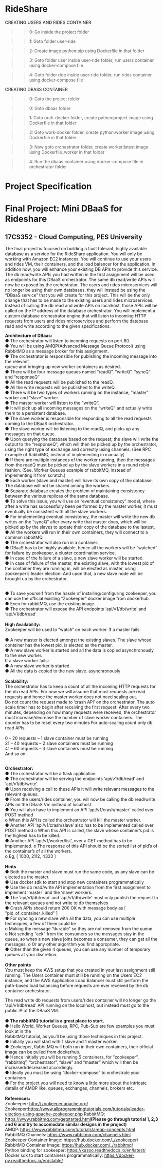 # RideShare
CREATING USERS AND RIDES CONTAINER
>>0: Go inside the project folder

>>1: Goto folder user-ride

>>2: Create image python:pip using Dockerfile in that folder

>>3: Goto folder user inside user-ride folder, run users container using docker-compose file

>>4: Goto folder ride inside user-ride folder, run rides container using docker-compose file

CREATING DBASS CONTAINER
>>0: Goto the project folder

>>0: Goto dbaas folder

>>1: Goto orch-docker folder, create python:project image using Dockerfile in that folder

>>2: Goto work-docker folder, create python:worker image using Dockerfile in that folder

>>3: Now goto orchestrator folder, create worker:latest image using Dockerfile_worker in that folder

>>4: Run the dbaas container using docker-compose file in orchestrator folder

# Project Specification
# Final Project: Mini DBaaS for Rideshare
## 17CS352 - Cloud Computing, PES University

The final project is focused on building a fault tolerant, highly available database as a service for
the RideShare application. You will only be working with Amazon EC2 instances. You will
continue to use your users and rides VM, their containers, and the load balancer for the
application. In addition now, you will enhance your existing DB APIs to provide this service.
The db read/write APIs you had written in the first assignment will be used as endpoints for
this DBaaS orchestrator. The same db read/write APIs will now be exposed by the orchestrator.
The users and rides microservices will no longer be using their own databases, they will instead
be using the “DBaaS service” that you will create for this project. This will be the only change
that has to be made to the existing users and rides microservices. Instead of calling the db read
and write APIs on localhost, those APIs will be called on the IP address of the database
orchestrator.
You will implement a custom database orchestrator engine that will listen to incoming HTTP
requests from users and rides microservices and perform the database read and write
according to the given specifications.


**Architecture of DBaas:**<br/>
● The orchestrator will listen to incoming requests on port 80.<br/>
● You will be using AMQP(Advanced Message Queue Protocol) using RabbitMQ as a
message broker for this assignment.<br/>
● The orchestrator is responsible for publishing the incoming message into the relevant<br/>
queue and bringing up new worker containers as desired.<br/>
● There will be four message queues named “readQ”, “writeQ”, “syncQ” and “responseQ”<br/>
● All the read requests will be published to the readQ.<br/>
● All the write requests will be published to the writeQ.<br/>
● There will be two types of workers running on the instance, “master” worker and
“slave” worker.<br/>
● The master worker will listen to the “writeQ”.<br/>
● It will pick up all incoming messages on the “writeQ” and actually write them to a
persistent database.<br/>
● The slave worker is responsible for responding to all the read requests coming to the
DBaaS orchestrator.<br/>
● The slave worker will be listening to the readQ, and picks up any messages on that
queue.<br/>
● Upon querying the database based on the request, the slave will write the output to the
“responseQ”, which will then be picked up by the orchestrator, using the right type of
exchange and correctly using channels. (See RPC example of RabbitMQ, instead of
implementing in manually)<br/>
● If there are multiple instances of the worker running, then the messages from the readQ
must be picked up by the slave workers in a round robin fashion. (See. Worker Queues
example of rabbitMQ, instead of implementing it from scratch.)<br/>
● Each worker (slave and master) will have its own copy of the database. The database
will not be shared among the workers.<br/>
● Separate database creates the problem of maintaining consistency between the various
replicas of the same database.<br/>
● To solve this issue, you will use an “eventual consistency” model, where after a write
has successfully been performed by the master worker, it must eventually be consistent
with all the slave workers.<br/>
● For implementing eventual consistency, the master will write the new db writes on the
“syncQ” after every write that master does, which will be picked up by the slaves to
update their copy of the database to the lastest.<br/>
● All the workers will run in their own containers, they will connect to a common
rabbitMQ.<br/>
● The orchestrator will also run in a container.<br/>
● DBaaS has to be highly available, hence all the workers will be “watched” for failure by
zookeeper, a cluster coordination service.<br/>
● In case of the failure of a slave, a new slave worker will be started.<br/>
● In case of failure of the master, the existing slave, with the lowest pid of the container
they are running in, will be elected as master, using zookeeper’s leader election. And
upon that, a new slave node will be brought up by the orchestrator.<br/><br/>


● To save yourself from the hassle of installing/configuring zookeeper, you can use the
official existing “Zookeeper” docker image from dockerhub.<br/>
● Even for rabbitMQ, use the existing image.<br/>
● The orchestrator will expose the API endpoints ‘api/v1/db/write’ and ‘api/v1/db/read’<br/><br/>
**High Availability:**<br/>
Zookeeper will be used to “watch” on each worker.
If a master fails:<br/><br/>
● A new master is elected amongst the existing slaves. The slave whose container has the
lowest pid, is elected as the master.<br/>
● A new slave worker is started and all the data is copied asynchronously to the new
worker.<br/>
If a slave worker fails:<br/>
● A new slave worker is started.<br/>
● All the data is copied to the new slave. asynchronously<br/><br/>
**Scalability:**<br/>
The orchestrator has to keep a count of all the incoming HTTP requests for the db read APIs. For
now we will assume that most requests are read requests and hence the master worker does
not need scaling out.<br/>
Do not count the request made to ‘crash API’ on the orchestrator.
The auto scale timer has to begin after receiving the first request.
After every two minutes, depending on how many requests were received, the orchestrator
must increase/decrease the number of slave worker containers. The counter has to be reset
every two minutes
For auto-scaling count only db read APIs.<br/><br/>
0 – 20 requests – 1 slave container must be running<br/>
21 – 40 requests – 2 slave containers must be running<br/>
41 – 60 requests – 3 slave containers must be running<br/>
And so on.
<br/><br/>

**Orchestrator:**<br/>
● The orchestrator will be a flask application.<br/>
● The orchestrator will be serving the endpoints ‘api/v1/db/read’ and ‘api/v1/db/write’.<br/>
● Upon receiving a call to these APIs it will write relevant messages to the relevant
queues.<br/>
● From the users/rides container, you will now be calling the db read/write APIs on the
DBaaS Vm instead of localhost.<br/>
● You will also have to implement an API ‘api/v1/crash/master’ called over POST method<br/>
o When this API is called the orchestrator will kill the master worker.<br/>
● Another API ‘api/v1/crash/slave’ also has to be implemented called over POST method
o When this API is called, the slave whose container’s pid is the highest has to be
killed.<br/>
● Another API ‘api/v1/worker/list’, over a GET method has to be implemented.
o The response of this API should be the sorted list of pid’s of the container’s of all
the workers.<br/>
o Eg, [ 1000, 2112, 4330 ]<br/><br/>
**Hints**<br/>
● Both the master and slave must run the same code, as any slave can be elected as the
master.<br/>
● Use docker sdk to start and stop new containers programmatically<br/>
● Use the db read/write API implementation from the first assignment to implement
‘master` and the ‘slave’ workers.<br/>
● The ‘api/v1/db/read’ and ‘api/v1/db/write’ must only publish the request to the
relevant queues and not write to db themselves<br/>
● Crash APIs should return 200 OK with message body as​ ​[ "pid_of_container_killed" ]<br/>
● For syncing a new slave with all the data, you can use multiple techniques, a few of
them could be<br/>
o Making the message “durable” so they are not removed from the queue<br/>
o Not sending “ack” from the consumers so the messages stay in the queue, so
when a new slave joins becomes a consumer, they can get all the messages.
o Or any other algorithm you find appropriate.<br/>
● Other than the given 4 queues, you can use any number of temporary queues at your
discretion.<br/><br/>
**Other points**<br/>
You must keep the AWS setup that you created in your last assignment still running. The Users
container must still be running on the Users EC2 instance, and the AWS Application Load
Balancer must still perform the path-based load balancing before requests are ever received by
the db container orchestrator.<br/>


The read write db requests from users/rides container will no longer go the ‘api/v1/db/read’
API running on the localhost, but instead must go to the public IP of the DBaaS VM.<br/><br/>
**● The rabbitMQ tutorial is a great place to start.**<br/>
● Hello World, Worker Queues, RPC, Pub-Sub are few examples you must look at in the<br/>
RabbitMQ tutorial, as you’ll be using those techniques in this project.<br/>
● Initially you will start with 1 slave and 1 master worker.<br/>
● Zookeeper, RabbitMQ will both run in their own containers, their official image can be
pulled from dockerhub.<br/>
● Hence initially you will be running 5 containers, for “zookeeper”, “rabbitmq”,
“orchestrator”, “slave” and “master” which will then be increased/decreased
accordingly.<br/>
● Ideally you must be using “docker-compose” to orchestrate your containers.<br/>
● For the project you will need to know a little more about the intricate ​details of AMQP
like, queues, exchanges, channels, brokers​ etc.<br/><br/>
**References:**<br/>
Zookeeper: ​http://zookeeper.apache.org/<br/>
Zookeeper:​https://www.allprogrammingtutorials.com/tutorials/leader-election-using-apache-zookeeper.php
RabbitMQ: ​https://www.rabbitmq.com/getstarted.html​ **(Please go through tutorial 1, 2,3 and 6 and try
to accomodate similar designs in the project)**<br/>
AMQP: ​https://www.rabbitmq.com/tutorials/amqp-concepts.html<br/>
RabbitMQ Channels: ​https://www.rabbitmq.com/channels.html<br/>
Zookeeper Container Image: ​https://hub.docker.com/_/zookeeper/<br/>
RabbitMQ Container Image: ​https://hub.docker.com/_/rabbitmq/<br/>
Python binding for zookeeper: ​https://kazoo.readthedocs.io/en/latest/<br/>
Docker sdk to start containers programmatically: ​https://docker-py.readthedocs.io/en/stable/<br/>



